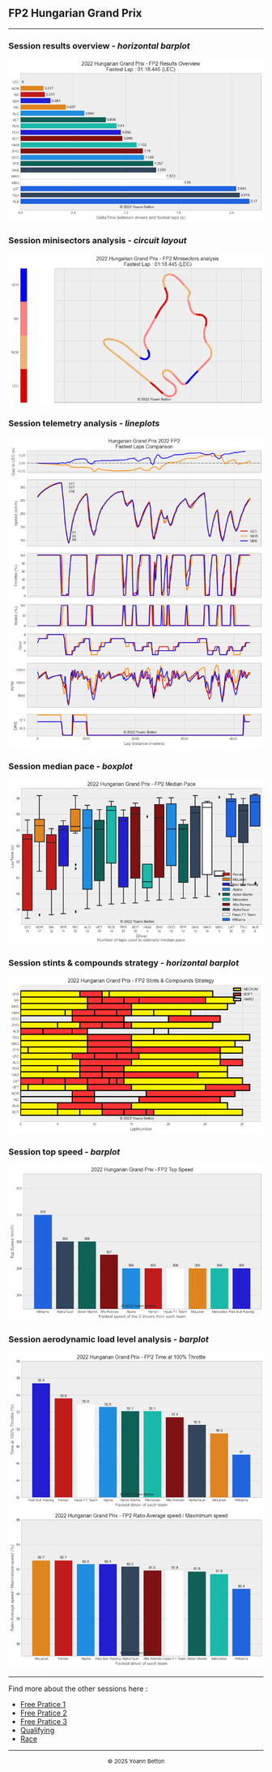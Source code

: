 ## FP2 Hungarian Grand Prix

---

### Session results overview - *horizontal barplot*

<img src="/output/2022-07-31_Hungarian_Grand_Prix/fp2_results_overview_white.png?raw=true"/>

### Session minisectors analysis - *circuit layout*

<img src="/output/2022-07-31_Hungarian_Grand_Prix/fp2_minisectors_analysis_white.png?raw=true"/>

### Session telemetry analysis - *lineplots*

<img src="/output/2022-07-31_Hungarian_Grand_Prix/fp2_telemetry_analysis_white.png?raw=true"/>

### Session median pace - *boxplot*

<img src="/output/2022-07-31_Hungarian_Grand_Prix/fp2_median_pace_white.png?raw=true"/>

### Session stints & compounds strategy - *horizontal barplot*

<img src="/output/2022-07-31_Hungarian_Grand_Prix/fp2_stints_compounds_stategy_white.png?raw=true"/>

### Session top speed - *barplot*

<img src="/output/2022-07-31_Hungarian_Grand_Prix/topspeed_fp2_white.png?raw=true"/>

### Session aerodynamic load level analysis - *barplot*

<img src="/output/2022-07-31_Hungarian_Grand_Prix/fp2_maximum_throttle_white.png?raw=true"/>

<img src="/output/2022-07-31_Hungarian_Grand_Prix/fp2_speed_ratio_white.png?raw=true"/>

--- 

Find more about the other sessions here :
  - [Free Pratice 1](/page/FP1/2022-07-31_Hungarian_Grand_Prix)  
  - [Free Pratice 2](/page/FP2/2022-07-31_Hungarian_Grand_Prix) 
  - [Free Pratice 3](/page/FP3/2022-07-31_Hungarian_Grand_Prix)
  - [Qualifying](/page/Qualifying/2022-07-31_Hungarian_Grand_Prix) 
  - [Race](/page/Race/2022-07-31_Hungarian_Grand_Prix)

---

<div style="text-align: center">
  <p style="font-size:11px">&copy; 2025 Yoann Betton</p>
</div>

<!-- ---

<p style="font-size:11px">Page generated from <a href="https://github.com/yoannbtn/yoannbtn.github.io">github.com/yoannbtn</a>.</p> -->